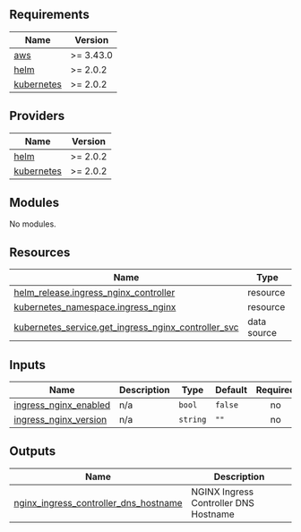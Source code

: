 <!-- BEGIN_TF_DOCS -->
## Requirements

| Name | Version |
|------|---------|
| <a name="requirement_aws"></a> [aws](#requirement\_aws) | >= 3.43.0 |
| <a name="requirement_helm"></a> [helm](#requirement\_helm) | >= 2.0.2 |
| <a name="requirement_kubernetes"></a> [kubernetes](#requirement\_kubernetes) | >= 2.0.2 |

## Providers

| Name | Version |
|------|---------|
| <a name="provider_helm"></a> [helm](#provider\_helm) | >= 2.0.2 |
| <a name="provider_kubernetes"></a> [kubernetes](#provider\_kubernetes) | >= 2.0.2 |

## Modules

No modules.

## Resources

| Name | Type |
|------|------|
| [helm_release.ingress_nginx_controller](https://registry.terraform.io/providers/hashicorp/helm/latest/docs/resources/release) | resource |
| [kubernetes_namespace.ingress_nginx](https://registry.terraform.io/providers/hashicorp/kubernetes/latest/docs/resources/namespace) | resource |
| [kubernetes_service.get_ingress_nginx_controller_svc](https://registry.terraform.io/providers/hashicorp/kubernetes/latest/docs/data-sources/service) | data source |

## Inputs

| Name | Description | Type | Default | Required |
|------|-------------|------|---------|:--------:|
| <a name="input_ingress_nginx_enabled"></a> [ingress\_nginx\_enabled](#input\_ingress\_nginx\_enabled) | n/a | `bool` | `false` | no |
| <a name="input_ingress_nginx_version"></a> [ingress\_nginx\_version](#input\_ingress\_nginx\_version) | n/a | `string` | `""` | no |

## Outputs

| Name | Description |
|------|-------------|
| <a name="output_nginx_ingress_controller_dns_hostname"></a> [nginx\_ingress\_controller\_dns\_hostname](#output\_nginx\_ingress\_controller\_dns\_hostname) | NGINX Ingress Controller DNS Hostname |
<!-- END_TF_DOCS -->